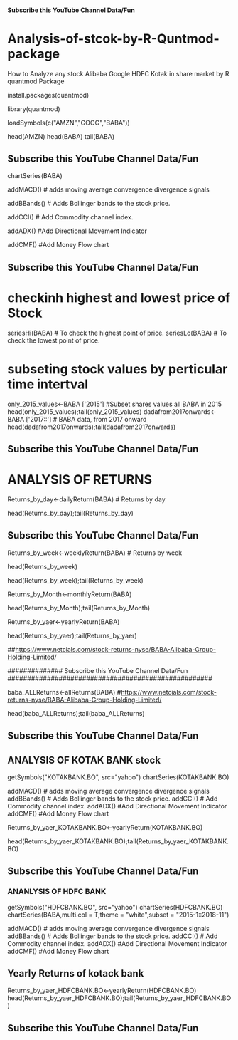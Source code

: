 #### Subscribe this YouTube Channel Data/Fun  



# Analysis-of-stcok-by-R-Quntmod-package
How to Analyze any stock Alibaba Google HDFC Kotak in share market  by R quantmod Package

install.packages(quantmod)

library(quantmod)

loadSymbols(c("AMZN","GOOG","BABA"))

head(AMZN)
head(BABA)
tail(BABA)
## Subscribe this YouTube Channel Data/Fun
chartSeries(BABA)

addMACD() # adds moving average convergence divergence signals

addBBands() # Adds Bollinger bands to the stock price.

addCCI() # Add Commodity channel index.

addADX() #Add Directional Movement Indicator

addCMF() #Add Money Flow chart

## Subscribe this YouTube Channel Data/Fun
# checkinh highest and lowest price of Stock
seriesHi(BABA) # To check the highest point of price.
seriesLo(BABA) # To check the lowest point of price.

# subseting stock values by perticular time intertval
only_2015_values<-BABA ['2015'] #Subset shares values all BABA in 2015 
head(only_2015_values);tail(only_2015_values)
dadafrom2017onwards<-BABA ['2017::'] # BABA data, from 2017 onward
head(dadafrom2017onwards);tail(dadafrom2017onwards)

## Subscribe this YouTube Channel Data/Fun

# ANALYSIS OF RETURNS
Returns_by_day<-dailyReturn(BABA) # Returns by day

head(Returns_by_day);tail(Returns_by_day)
## Subscribe this YouTube Channel Data/Fun

Returns_by_week<-weeklyReturn(BABA) # Returns by week

head(Returns_by_week)

head(Returns_by_week);tail(Returns_by_week)

Returns_by_Month<-monthlyReturn(BABA) 

head(Returns_by_Month);tail(Returns_by_Month)

Returns_by_yaer<-yearlyReturn(BABA)

head(Returns_by_yaer);tail(Returns_by_yaer)

##https://www.netcials.com/stock-returns-nyse/BABA-Alibaba-Group-Holding-Limited/

############## Subscribe this YouTube Channel Data/Fun  ####################################################

baba_ALLReturns<-allReturns(BABA) #https://www.netcials.com/stock-returns-nyse/BABA-Alibaba-Group-Holding-Limited/

head(baba_ALLReturns);tail(baba_ALLReturns)

## Subscribe this YouTube Channel Data/Fun
## ANALYSIS OF KOTAK BANK stock

getSymbols("KOTAKBANK.BO", src="yahoo")
chartSeries(KOTAKBANK.BO)

addMACD() # adds moving average convergence divergence signals
addBBands() # Adds Bollinger bands to the stock price.
addCCI() # Add Commodity channel index.
addADX() #Add Directional Movement Indicator
addCMF() #Add Money Flow chart

Returns_by_yaer_KOTAKBANK.BO<-yearlyReturn(KOTAKBANK.BO)

head(Returns_by_yaer_KOTAKBANK.BO);tail(Returns_by_yaer_KOTAKBANK.BO)

## Subscribe this YouTube Channel Data/Fun

### ANANLYSIS OF HDFC BANK
getSymbols("HDFCBANK.BO", src="yahoo")
chartSeries(HDFCBANK.BO)
chartSeries(BABA,multi.col = T,theme = "white",subset = "2015-1::2018-11")

addMACD() # adds moving average convergence divergence signals
addBBands() # Adds Bollinger bands to the stock price.
addCCI() # Add Commodity channel index.
addADX() #Add Directional Movement Indicator
addCMF() #Add Money Flow chart

## Yearly Returns of kotack bank

Returns_by_yaer_HDFCBANK.BO<-yearlyReturn(HDFCBANK.BO)
head(Returns_by_yaer_HDFCBANK.BO);tail(Returns_by_yaer_HDFCBANK.BO)

## Subscribe this YouTube Channel Data/Fun  ####################################################



